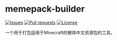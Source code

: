 # memepack-builder

[![Issues](https://img.shields.io/github/issues/Teahouse-Studios/memepack-builder?logo=github&style=flat-square)](https://github.com/Teahouse-Studios/memepack-builder/issues)    [![Pull requests](https://img.shields.io/github/issues-pr/Teahouse-Studios/memepack-builder?logo=github&style=flat-square)](https://github.com/Teahouse-Studios/memepack-builder/pulls)    [![License](https://img.shields.io/static/v1?label=License&message=Apache-2.0&color=db2331&style=flat-square&logo=apache)](http://www.apache.org/licenses/LICENSE-2.0)

一个用于打包适用于Minecraft的梗体中文资源包的工具。

